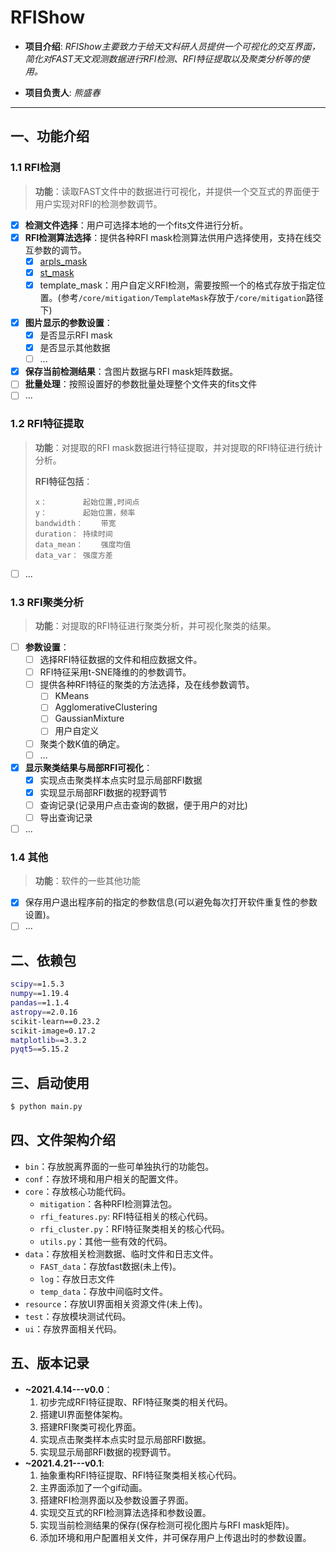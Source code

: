 # RFIShow
- **项目介绍**: *RFIShow主要致力于给天文科研人员提供一个可视化的交互界面，简化对FAST天文观测数据进行RFI检测、RFI特征提取以及聚类分析等的使用。*

- **项目负责人**: *熊盛春*
---

## 一、功能介绍

### 1.1 RFI检测

> **功能**：读取FAST文件中的数据进行可视化，并提供一个交互式的界面便于用户实现对RFI的检测参数调节。 

- [x] **检测文件选择**：用户可选择本地的一个fits文件进行分析。	
- [x] **RFI检测算法选择**：提供各种RFI mask检测算法供用户选择使用，支持在线交互参数的调节。
  - [x] [arpls_mask]()
  - [x] [st_mask](https://www.baidu.com)
  - [x] template_mask：用户自定义RFI检测，需要按照一个的格式存放于指定位置。(参考`/core/mitigation/TemplateMask`存放于`/core/mitigation`路径下)
- [x] **图片显示的参数设置**：
  - [x] 是否显示RFI mask
  - [x] 是否显示其他数据
  - [ ] ...
- [x] **保存当前检测结果**：含图片数据与RFI mask矩阵数据。
- [ ] **批量处理**：按照设置好的参数批量处理整个文件夹的fits文件
- [ ] ...

### 1.2 RFI特征提取

> **功能**：对提取的RFI mask数据进行特征提取，并对提取的RFI特征进行统计分析。
>
> **RFI特征包括**：
>
> ```basic
> x：		起始位置,时间点
> y：		起始位置，频率
> bandwidth：	带宽
> duration：	持续时间
> data_mean：	强度均值
> data_var：	强度方差
> ```

- [ ] ...

### 1.3 RFI聚类分析

> **功能**：对提取的RFI特征进行聚类分析，并可视化聚类的结果。

- [ ] **参数设置**：
  - [ ] 选择RFI特征数据的文件和相应数据文件。
  - [ ] RFI特征采用t-SNE降维的的参数调节。
  - [ ] 提供各种RFI特征的聚类的方法选择，及在线参数调节。
    - [ ] KMeans
    - [ ] AgglomerativeClustering
    - [ ] GaussianMixture
    - [ ] 用户自定义
  - [ ] 聚类个数K值的确定。
  - [ ] ...
- [x] **显示聚类结果与局部RFI可视化**：
  - [x] 实现点击聚类样本点实时显示局部RFI数据
  - [x] 实现显示局部RFI数据的视野调节
  - [ ] 查询记录(记录用户点击查询的数据，便于用户的对比)
  - [ ] 导出查询记录
- [ ] ...

### 1.4 其他

> **功能**：软件的一些其他功能

- [x] 保存用户退出程序前的指定的参数信息(可以避免每次打开软件重复性的参数设置)。
- [ ] ...

## 二、依赖包

```bash
scipy==1.5.3
numpy==1.19.4
pandas==1.1.4
astropy==2.0.16
scikit-learn==0.23.2
scikit-image=0.17.2
matplotlib==3.3.2
pyqt5==5.15.2
```

## 三、启动使用
```bash
$ python main.py
```

## 四、文件架构介绍
- `bin`：存放脱离界面的一些可单独执行的功能包。
- `conf`：存放环境和用户相关的配置文件。
- `core`：存放核心功能代码。
    - `mitigation`：各种RFI检测算法包。
    - `rfi_features.py`: RFI特征相关的核心代码。
    - `rfi_cluster.py`：RFI特征聚类相关的核心代码。
    - `utils.py`：其他一些有效的代码。
- `data`：存放相关检测数据、临时文件和日志文件。
    - `FAST_data`：存放fast数据(未上传)。
    - `log`：存放日志文件
    - `temp_data`：存放中间临时文件。
- `resource`：存放UI界面相关资源文件(未上传)。
- `test`：存放模块测试代码。
- `ui`：存放界面相关代码。

## 五、版本记录
- **~2021.4.14---v0.0**：
  1. 初步完成RFI特征提取、RFI特征聚类的相关代码。
  2. 搭建UI界面整体架构。
  3. 搭建RFI聚类可视化界面。
  4. 实现点击聚类样本点实时显示局部RFI数据。
  5. 实现显示局部RFI数据的视野调节。
- **~2021.4.21---v0.1**:
  1. 抽象重构RFI特征提取、RFI特征聚类相关核心代码。
  2. 主界面添加了一个gif动画。
  3. 搭建RFI检测界面以及参数设置子界面。
  4. 实现交互式的RFI检测算法选择和参数设置。
  5. 实现当前检测结果的保存(保存检测可视化图片与RFI mask矩阵)。
  6. 添加环境和用户配置相关文件，并可保存用户上传退出时的参数设置。
  